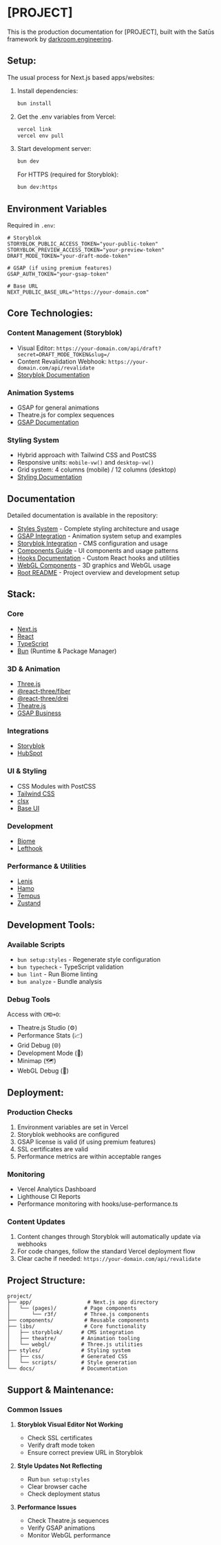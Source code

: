 # [PROJECT]

This is the production documentation for [PROJECT], built with the Satūs framework by [darkroom.engineering](https://darkroom.engineering).

## Setup:

The usual process for Next.js based apps/websites:

1. Install dependencies:

   ```bash
   bun install
   ```

2. Get the .env variables from Vercel:

   ```bash
   vercel link
   vercel env pull
   ```

3. Start development server:

   ```bash
   bun dev
   ```

   For HTTPS (required for Storyblok):
   
   ```bash
   bun dev:https
   ```

## Environment Variables

Required in `.env`:

```env
# Storyblok
STORYBLOK_PUBLIC_ACCESS_TOKEN="your-public-token"
STORYBLOK_PREVIEW_ACCESS_TOKEN="your-preview-token"
DRAFT_MODE_TOKEN="your-draft-mode-token"

# GSAP (if using premium features)
GSAP_AUTH_TOKEN="your-gsap-token"

# Base URL
NEXT_PUBLIC_BASE_URL="https://your-domain.com"
```

## Core Technologies:

### Content Management (Storyblok)
- Visual Editor: `https://your-domain.com/api/draft?secret=DRAFT_MODE_TOKEN&slug=/`
- Content Revalidation Webhook: `https://your-domain.com/api/revalidate`
- [Storyblok Documentation](docs/storyblok/README.md)

### Animation Systems
- GSAP for general animations
- Theatre.js for complex sequences
- [GSAP Documentation](components/gsap/README.md)

### Styling System
- Hybrid approach with Tailwind CSS and PostCSS
- Responsive units: `mobile-vw()` and `desktop-vw()`
- Grid system: 4 columns (mobile) / 12 columns (desktop)
- [Styling Documentation](styles/README.md)

## Documentation

Detailed documentation is available in the repository:

- [Styles System](styles/README.md) - Complete styling architecture and usage
- [GSAP Integration](components/gsap/README.md) - Animation system setup and examples
- [Storyblok Integration](integrations/storyblok/README.md) - CMS configuration and usage
- [Components Guide](components/README.md) - UI components and usage patterns
- [Hooks Documentation](hooks/README.md) - Custom React hooks and utilities
- [WebGL Components](webgl/README.md) - 3D graphics and WebGL usage
- [Root README](README.md) - Project overview and development setup

## Stack:

### Core
- [Next.js](https://nextjs.org/)
- [React](https://react.dev/)
- [TypeScript](https://www.typescriptlang.org/)
- [Bun](https://bun.sh) (Runtime & Package Manager)

### 3D & Animation
- [Three.js](https://threejs.org/)
- [@react-three/fiber](https://docs.pmnd.rs/react-three-fiber)
- [@react-three/drei](https://github.com/pmndrs/drei)
- [Theatre.js](https://www.theatrejs.com/)
- [GSAP Business](https://greensock.com/gsap/)

### Integrations
- [Storyblok](https://www.storyblok.com/)
- [HubSpot](https://www.hubspot.com/)

### UI & Styling
- CSS Modules with PostCSS
- [Tailwind CSS](https://tailwindcss.com/)
- [clsx](https://github.com/lukeed/clsx)
- [Base UI](https://base-ui.com/)

### Development
- [Biome](https://biomejs.dev/)
- [Lefthook](https://github.com/evilmartians/lefthook)

### Performance & Utilities
- [Lenis](https://github.com/studio-freight/lenis)
- [Hamo](https://github.com/darkroomengineering/hamo) 
- [Tempus](https://github.com/darkroomengineering/tempus)
- [Zustand](https://github.com/pmndrs/zustand)

## Development Tools:

### Available Scripts
- `bun setup:styles` - Regenerate style configuration
- `bun typecheck` - TypeScript validation
- `bun lint` - Run Biome linting
- `bun analyze` - Bundle analysis

### Debug Tools
Access with `CMD+O`:
- Theatre.js Studio (⚙️)
- Performance Stats (📈)
- Grid Debug (🌐)
- Development Mode (🚧)
- Minimap (🗺️)
- WebGL Debug (🧊)

## Deployment:

### Production Checks
1. Environment variables are set in Vercel
2. Storyblok webhooks are configured
3. GSAP license is valid (if using premium features)
4. SSL certificates are valid
5. Performance metrics are within acceptable ranges

### Monitoring
- Vercel Analytics Dashboard
- Lighthouse CI Reports
- Performance monitoring with hooks/use-performance.ts

### Content Updates
1. Content changes through Storyblok will automatically update via webhooks
2. For code changes, follow the standard Vercel deployment flow
3. Clear cache if needed: `https://your-domain.com/api/revalidate`

## Project Structure:

```
project/
├── app/                  # Next.js app directory
│   └── (pages)/         # Page components
│       └── r3f/         # Three.js components
├── components/          # Reusable components
├── libs/                # Core functionality
│   ├── storyblok/      # CMS integration
│   ├── theatre/        # Animation tooling
│   └── webgl/          # Three.js utilities
├── styles/             # Styling system
│   ├── css/            # Generated CSS
│   └── scripts/        # Style generation
└── docs/               # Documentation
```

## Support & Maintenance:

### Common Issues
1. **Storyblok Visual Editor Not Working**
   - Check SSL certificates
   - Verify draft mode token
   - Ensure correct preview URL in Storyblok

2. **Style Updates Not Reflecting**
   - Run `bun setup:styles`
   - Clear browser cache
   - Check deployment status

3. **Performance Issues**
   - Check Theatre.js sequences
   - Verify GSAP animations
   - Monitor WebGL performance

<!-- ### Contact
For technical support:
- Repository: [GitHub URL]
- Maintainers: [Contact Information]
- Documentation: [Documentation URL] -->